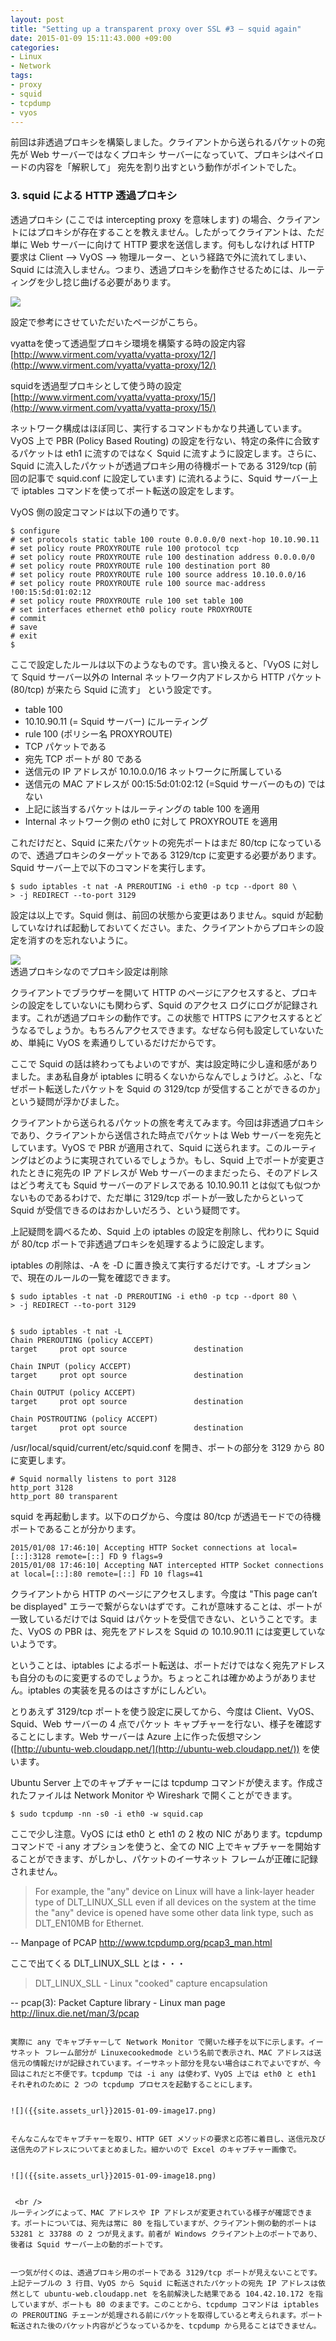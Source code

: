 ```yaml
---
layout: post
title: "Setting up a transparent proxy over SSL #3 – squid again"
date: 2015-01-09 15:11:43.000 +09:00
categories:
- Linux
- Network
tags:
- proxy
- squid
- tcpdump
- vyos
---
```


前回は非透過プロキシを構築しました。クライアントから送られるパケットの宛先が Web サーバーではなくプロキシ サーバーになっていて、プロキシはペイロードの内容を「解釈して」 宛先を割り出すという動作がポイントでした。

 
### 3. squid による HTTP 透過プロキシ

 
透過プロキシ (ここでは intercepting proxy を意味します) の場合、クライアントにはプロキシが存在することを教えません。したがってクライアントは、ただ単に Web サーバーに向けて HTTP 要求を送信します。何もしなければ HTTP 要求は Client --&gt; VyOS --&gt; 物理ルーター、という経路で外に流れてしまい、Squid には流入しません。つまり、透過プロキシを動作させるためには、ルーティングを少し捻じ曲げる必要があります。

 
![]({{site.assets_url}}2015-01-09-capture1.png)

 
設定で参考にさせていただいたページがこちら。

 
vyattaを使って透過型プロキシ環境を構築する時の設定内容 <br />
[http://www.virment.com/vyatta/vyatta-proxy/12/](http://www.virment.com/vyatta/vyatta-proxy/12/)

 
squidを透過型プロキシとして使う時の設定 <br />
[http://www.virment.com/vyatta/vyatta-proxy/15/](http://www.virment.com/vyatta/vyatta-proxy/15/)

 
ネットワーク構成はほぼ同じ、実行するコマンドもかなり共通しています。VyOS 上で PBR (Policy Based Routing) の設定を行ない、特定の条件に合致するパケットは eth1 に流すのではなく Squid に流すように設定します。さらに、Squid に流入したパケットが透過プロキシ用の待機ポートである 3129/tcp (前回の記事で squid.conf に設定しています) に流れるように、Squid サーバー上で iptables コマンドを使ってポート転送の設定をします。

 
VyOS 側の設定コマンドは以下の通りです。

 
```
$ configure 
# set protocols static table 100 route 0.0.0.0/0 next-hop 10.10.90.11 
# set policy route PROXYROUTE rule 100 protocol tcp 
# set policy route PROXYROUTE rule 100 destination address 0.0.0.0/0 
# set policy route PROXYROUTE rule 100 destination port 80 
# set policy route PROXYROUTE rule 100 source address 10.10.0.0/16 
# set policy route PROXYROUTE rule 100 source mac-address !00:15:5d:01:02:12 
# set policy route PROXYROUTE rule 100 set table 100 
# set interfaces ethernet eth0 policy route PROXYROUTE 
# commit 
# save 
# exit 
$
```
 
ここで設定したルールは以下のようなものです。言い換えると、「VyOS に対して Squid サーバー以外の Internal ネットワーク内アドレスから HTTP パケット (80/tcp) が来たら Squid に流す」 という設定です。

 
- table 100 <br />
- 10.10.90.11 (= Squid サーバー) にルーティング 
- rule 100 (ポリシー名 PROXYROUTE) <br />
- TCP パケットである <br />
- 宛先 TCP ポートが 80 である <br />
- 送信元の IP アドレスが 10.10.0.0/16 ネットワークに所属している <br />
- 送信元の MAC アドレスが 00:15:5d:01:02:12 (=Squid サーバーのもの) ではない <br />
- 上記に該当するパケットはルーティングの table 100 を適用 
- Internal ネットワーク側の eth0 に対して PROXYROUTE を適用 

 
これだけだと、Squid に来たパケットの宛先ポートはまだ 80/tcp になっているので、透過プロキシのターゲットである 3129/tcp に変更する必要があります。Squid サーバー上で以下のコマンドを実行します。

 
```
$ sudo iptables -t nat -A PREROUTING -i eth0 -p tcp --dport 80 \ 
> -j REDIRECT --to-port 3129 
```
 
設定は以上です。Squid 側は、前回の状態から変更はありません。squid が起動していなければ起動しておいてください。また、クライアントからプロキシの設定を消すのを忘れないように。

 
![]({{site.assets_url}}2015-01-09-image16.png) <br />
透過プロキシなのでプロキシ設定は削除

 
クライアントでブラウザーを開いて HTTP のページにアクセスすると、プロキシの設定をしていないにも関わらず、Squid のアクセス ログにログが記録されます。これが透過プロキシの動作です。この状態で HTTPS にアクセスするとどうなるでしょうか。もちろんアクセスできます。なぜなら何も設定していないため、単純に VyOS を素通りしているだけだからです。

 
ここで Squid の話は終わってもよいのですが、実は設定時に少し違和感がありました。まあ私自身が iptables に明るくないからなんでしょうけど。ふと、「なぜポート転送したパケットを Squid の 3129/tcp が受信することができるのか」 という疑問が浮かびました。

 
クライアントから送られるパケットの旅を考えてみます。今回は非透過プロキシであり、クライアントから送信された時点でパケットは Web サーバーを宛先としています。VyOS で PBR が適用されて、Squid に送られます。このルーティングはどのように実現されているでしょうか。もし、Squid 上でポートが変更されたときに宛先の IP アドレスが Web サーバーのままだったら、そのアドレスはどう考えても Squid サーバーのアドレスである 10.10.90.11 とは似ても似つかないものであるわけで、ただ単に 3129/tcp ポートが一致したからといって Squid が受信できるのはおかしいだろう、という疑問です。

 
上記疑問を調べるため、Squid 上の iptables の設定を削除し、代わりに Squid が 80/tcp ポートで非透過プロキシを処理するように設定します。

 
iptables の削除は、-A を -D に置き換えて実行するだけです。-L オプションで、現在のルールの一覧を確認できます。

 
```
$ sudo iptables -t nat -D PREROUTING -i eth0 -p tcp --dport 80 \ 
> -j REDIRECT --to-port 3129 


$ sudo iptables -t nat -L 
Chain PREROUTING (policy ACCEPT) 
target     prot opt source               destination

Chain INPUT (policy ACCEPT) 
target     prot opt source               destination

Chain OUTPUT (policy ACCEPT) 
target     prot opt source               destination

Chain POSTROUTING (policy ACCEPT) 
target     prot opt source               destination 
```
 
/usr/local/squid/current/etc/squid.conf を開き、ポートの部分を 3129 から 80 に変更します。

 
```
# Squid normally listens to port 3128 
http_port 3128 
http_port 80 transparent
```
 
squid を再起動します。以下のログから、今度は 80/tcp が透過モードでの待機ポートであることが分かります。

 
```
2015/01/08 17:46:10| Accepting HTTP Socket connections at local=[::]:3128 remote=[::] FD 9 flags=9 
2015/01/08 17:46:10| Accepting NAT intercepted HTTP Socket connections at local=[::]:80 remote=[::] FD 10 flags=41
```
 
クライアントから HTTP のページにアクセスします。今度は "This page can’t be displayed" エラーで繋がらないはずです。これが意味することは、ポートが一致しているだけでは Squid はパケットを受信できない、ということです。また、VyOS の PBR は、宛先をアドレスを Squid の 10.10.90.11 には変更していないようです。

 
ということは、iptables によるポート転送は、ポートだけではなく宛先アドレスも自分のものに変更するのでしょうか。ちょっとこれは確かめようがありません。iptables の実装を見るのはさすがにしんどい。

 
とりあえず 3129/tcp ポートを使う設定に戻してから、今度は Client、VyOS、Squid、Web サーバーの 4 点でパケット キャプチャーを行ない、様子を確認することにします。Web サーバーは Azure 上に作った仮想マシン ([http://ubuntu-web.cloudapp.net/](http://ubuntu-web.cloudapp.net/)) を使います。

 
Ubuntu Server 上でのキャプチャーには tcpdump コマンドが使えます。作成されたファイルは Network Monitor や Wireshark で開くことができます。

 
```
$ sudo tcpdump -nn -s0 -i eth0 -w squid.cap
```
 
ここで少し注意。VyOS には eth0 と eth1 の 2 枚の NIC があります。tcpdump コマンドで -i any オプションを使うと、全ての NIC 上でキャプチャーを開始することができます、がしかし、パケットのイーサネット フレームが正確に記録されません。

 
> For example, the "any" device on Linux will have a link-layer header type of DLT_LINUX_SLL even if all devices on the system at the time the "any" device is opened have some other data link type, such as DLT_EN10MB for Ethernet. 

-- Manpage of PCAP http://www.tcpdump.org/pcap3_man.html
 
ここで出てくる DLT_LINUX_SLL とは・・・

 
> DLT_LINUX_SLL - Linux "cooked" capture encapsulation

-- pcap(3): Packet Capture library - Linux man page http://linux.die.net/man/3/pcap
```
 
実際に any でキャプチャーして Network Monitor で開いた様子を以下に示します。イーサネット フレーム部分が Linuxecookedmode という名前で表示され、MAC アドレスは送信元の情報だけが記録されています。イーサネット部分を見ない場合はこれでよいですが、今回はこれだと不便です。tcpdump では -i any は使わず、VyOS 上では eth0 と eth1 それぞれのために 2 つの tcpdump プロセスを起動することにします。

 
![]({{site.assets_url}}2015-01-09-image17.png)

 
そんなこんなでキャプチャーを取り、HTTP GET メソッドの要求と応答に着目し、送信元及び送信先のアドレスについてまとめました。細かいので Excel のキャプチャー画像で。

 
![]({{site.assets_url}}2015-01-09-image18.png)

 
 <br />
ルーティングによって、MAC アドレスや IP アドレスが変更されている様子が確認できます。ポートについては、宛先は常に 80 を指していますが、クライアント側の動的ポートは 53281 と 33788 の 2 つが見えます。前者が Windows クライアント上のポートであり、後者は Squid サーバー上の動的ポートです。

 
一つ気が付くのは、透過プロキシ用のポートである 3129/tcp ポートが見えないことです。上記テーブルの 3 行目、VyOS から Squid に転送されたパケットの宛先 IP アドレスは依然として ubuntu-web.cloudapp.net を名前解決した結果である 104.42.10.172 を指していますが、ポートも 80 のままです。このことから、tcpdump コマンドは iptables の PREROUTING チェーンが処理される前にパケットを取得していると考えられます。ポート転送された後のパケット内容がどうなっているかを、tcpdump から見ることはできません。

